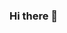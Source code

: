 ### Hi there 👋

<!--
**sobaidali/sobaidali** is a ✨ _special_ ✨ repository because its `README.md` (this file) appears on your GitHub profile.

Here are some ideas to get you started:

- 🔭 I’m currently working on various projects based on **Javascript's frameworks**. 
- 🌱 I’m currently learning every **Javascript**.
- 📫 How to reach me: You can reach me on **obaidullah_syed@hotmail.com**
-->
